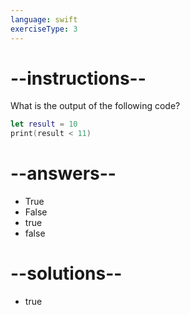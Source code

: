 ```yaml
---
language: swift
exerciseType: 3
---
```


# --instructions--

What is the output of the following code?
```swift
let result = 10
print(result < 11)
```

# --answers--

- True
- False
- true
- false

# --solutions--

- true
